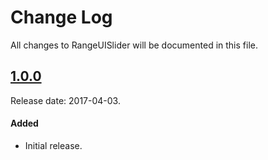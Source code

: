 # Change Log
All changes to RangeUISlider will be documented in this file.

## [1.0.0](https://github.com/chicio/RangeUISlider/releases/tag/1.0.0)
Release date: 2017-04-03.

#### Added
- Initial release.

